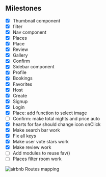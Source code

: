 ## Milestones

- [x] Thumbnail component
- [x] filter 
- [x] Nav component
- [x] Places
- [x] Place
- [x] Review
- [x] Gallery
- [x] Confirm
- [x] Sidebar component
- [x] Profile
- [x] Bookings
- [x] Favorites
- [x] Host
- [x] Create
- [x] Signup
- [x] Login
- [x] Place: add function to select image
- [ ] Confirm: make total nights and price auto
- [x] hearts for fav should change icon onClick
- [x] Make search bar work
- [x] Fix all keys
- [x] Make user vote stars work
- [x] Make review work
- [ ] Add modules to reuse fav()
- [ ] Places filter room work

![airbnb Routes mapping](https://raw.githubusercontent.com/tortugacoders/k-06-react/master/assets/airbnb.png?token=AIAFDZULJUOPQ6P6HNRLTPC5OXVGI)